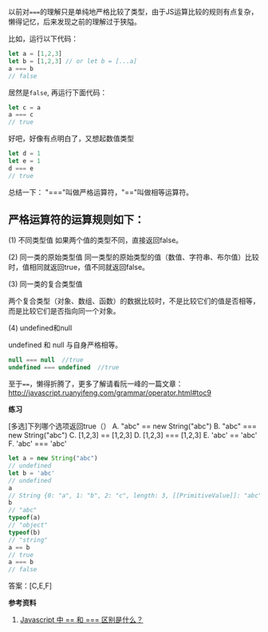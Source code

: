 以前对`===`的理解只是单纯地严格比较了类型，由于JS运算比较的规则有点复杂，懒得记忆，后来发现之前的理解过于狭隘。

比如，运行以下代码：
```javascript
let a = [1,2,3]
let b = [1,2,3] // or let b = [...a]
a === b
// false
```
居然是`false`, 再运行下面代码：
```javascript
let c = a
a === c
// true
```
好吧，好像有点明白了，又想起数值类型
```javascript
let d = 1
let e = 1
d === e
// true
```

总结一下：
"==="叫做严格运算符，"=="叫做相等运算符。

## 严格运算符的运算规则如下：

(1) 不同类型值
如果两个值的类型不同，直接返回false。

(2) 同一类的原始类型值
同一类型的原始类型的值（数值、字符串、布尔值）比较时，值相同就返回true，值不同就返回false。

(3) 同一类的复合类型值

两个复合类型（对象、数组、函数）的数据比较时，不是比较它们的值是否相等，而是比较它们是否指向同一个对象。

(4) undefined和null

undefined 和 null 与自身严格相等。
```javascript
null === null  //true
undefined === undefined  //true
```

至于`==`，懒得折腾了，更多了解请看阮一峰的一篇文章：
http://javascript.ruanyifeng.com/grammar/operator.html#toc9

**练习**

[多选]下列哪个选项返回true（）
A. "abc" == new String("abc")
B. "abc" === new String("abc")
C. [1,2,3]  ==  [1,2,3]
D. [1,2,3] === [1,2,3]
E. 'abc' == 'abc'
F. 'abc' === 'abc'

```javascript
let a = new String("abc")
// undefined
let b = 'abc'
// undefined
a
// String {0: "a", 1: "b", 2: "c", length: 3, [[PrimitiveValue]]: "abc"}
b
// "abc"
typeof(a)
// "object"
typeof(b)
// "string"
a == b
// true
a === b
// false
```
答案：[C,E,F]

**参考资料**
1. [Javascript 中 == 和 === 区别是什么？](https://www.zhihu.com/question/31442029/answer/53641960)